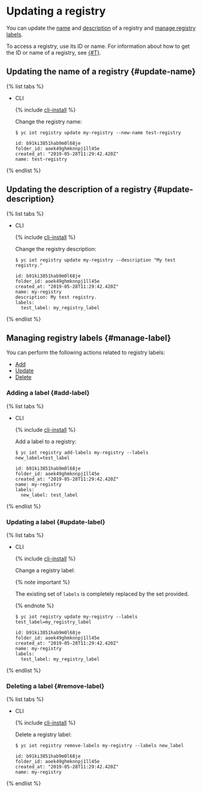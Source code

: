 # Updating a registry

You can update the [name](registry-update.md#update-name) and [description](registry-update.md#update-description) of a registry and [manage registry labels](registry-update.md#manage-label).

To access a registry, use its ID or name. For information about how to get the ID or name of a registry, see [{#T}](registry-list.md).

## Updating the name of a registry {#update-name}

{% list tabs %}

- CLI

  {% include [cli-install](../../../_includes/cli-install.md) %}

  Change the registry name:

  ```
  $ yc iot registry update my-registry --new-name test-registry

  id: b91ki3851hab9m0l68je
  folder_id: aoek49ghmknnpj1ll45e
  created_at: "2019-05-28T11:29:42.420Z"
  name: test-registry
  ```

{% endlist %}

## Updating the description of a registry {#update-description}

{% list tabs %}

- CLI

  {% include [cli-install](../../../_includes/cli-install.md) %}

  Change the registry description:

  ```
  $ yc iot registry update my-registry --description "My test registry."

  id: b91ki3851hab9m0l68je
  folder_id: aoek49ghmknnpj1ll45e
  created_at: "2019-05-28T11:29:42.420Z"
  name: my-registry
  description: My test registry.
  labels:
    test_label: my_registry_label
  ```

{% endlist %}

## Managing registry labels {#manage-label}

You can perform the following actions related to registry labels:

- [Add](registry-update.md#add-label)
- [Update](registry-update.md#update-label)
- [Delete](registry-update.md#remove-label)

### Adding a label {#add-label}

{% list tabs %}

- CLI

  {% include [cli-install](../../../_includes/cli-install.md) %}

  Add a label to a registry:

  ```
  $ yc iot registry add-labels my-registry --labels new_label=test_label

  id: b91ki3851hab9m0l68je
  folder_id: aoek49ghmknnpj1ll45e
  created_at: "2019-05-28T11:29:42.420Z"
  name: my-registry
  labels:
    new_label: test_label
  ```

{% endlist %}

### Updating a label {#update-label}

{% list tabs %}

- CLI

  {% include [cli-install](../../../_includes/cli-install.md) %}

  Change a registry label:

  {% note important %}


  The existing set of `labels` is completely replaced by the set provided.

  {% endnote %}

  ```
  $ yc iot registry update my-registry --labels test_label=my_registry_label

  id: b91ki3851hab9m0l68je
  folder_id: aoek49ghmknnpj1ll45e
  created_at: "2019-05-28T11:29:42.420Z"
  name: my-registry
  labels:
    test_label: my_registry_label
  ```

{% endlist %}

### Deleting a label {#remove-label}

{% list tabs %}

- CLI

  {% include [cli-install](../../../_includes/cli-install.md) %}

  Delete a registry label:

  ```
  $ yc iot registry remove-labels my-registry --labels new_label

  id: b91ki3851hab9m0l68je
  folder_id: aoek49ghmknnpj1ll45e
  created_at: "2019-05-28T11:29:42.420Z"
  name: my-registry
  ```

{% endlist %}

